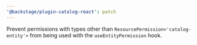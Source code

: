 ```yaml
---
'@backstage/plugin-catalog-react': patch
---
```


Prevent permissions with types other than `ResourcePermission<'catalog-entity'>` from being used with the `useEntityPermission` hook.
